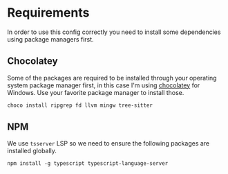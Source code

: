 # Requirements

In order to use this config correctly you need to install some dependencies using package managers first.

## Chocolatey

Some of the packages are required to be installed through your operating system package manager first, in this case I'm using [chocolatey](https://chocolatey.org/install) for Windows. Use your favorite package manager to install those.

```bash
choco install ripgrep fd llvm mingw tree-sitter
```

## NPM

We use `tsserver` LSP so we need to ensure the following packages are installed globally.

```
npm install -g typescript typescript-language-server
```

